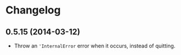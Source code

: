 # Changelog

## 0.5.15 (2014-03-12)

  * Throw an `'InternalError` error when it occurs, instead of quitting.
